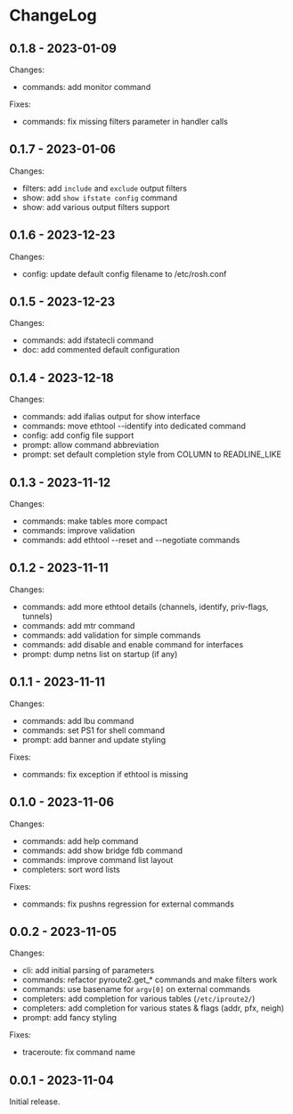 # ChangeLog

## 0.1.8 - 2023-01-09

Changes:
- commands: add monitor command

Fixes:
- commands: fix missing filters parameter in handler calls

## 0.1.7 - 2023-01-06

Changes:
- filters: add `include` and `exclude` output filters
- show: add `show ifstate config` command
- show: add various output filters support

## 0.1.6 - 2023-12-23

Changes:
- config: update default config filename to /etc/rosh.conf

## 0.1.5 - 2023-12-23

Changes:
- commands: add ifstatecli command
- doc: add commented default configuration

## 0.1.4 - 2023-12-18

Changes:
- commands: add ifalias output for show interface
- commands: move ethtool --identify into dedicated command
- config: add config file support
- prompt: allow command abbreviation
- prompt: set default completion style from COLUMN to READLINE_LIKE

## 0.1.3 - 2023-11-12

Changes:
- commands: make tables more compact
- commands: improve validation
- commands: add ethtool --reset and --negotiate commands

## 0.1.2 - 2023-11-11

Changes:
- commands: add more ethtool details (channels, identify, priv-flags, tunnels)
- commands: add mtr command
- commands: add validation for simple commands
- commands: add disable and enable command for interfaces
- prompt: dump netns list on startup (if any)

## 0.1.1 - 2023-11-11

Changes:
- commands: add lbu command
- commands: set PS1 for shell command
- prompt: add banner and update styling

Fixes:
- commands: fix exception if ethtool is missing

## 0.1.0 - 2023-11-06

Changes:
- commands: add help command
- commands: add show bridge fdb command
- commands: improve command list layout 
- completers: sort word lists

Fixes:
- commands: fix pushns regression for external commands

## 0.0.2 - 2023-11-05

Changes:
- cli: add initial parsing of parameters
- commands: refactor pyroute2.get_* commands and make filters work
- commands: use basename for `argv[0]` on external commands
- completers: add completion for various tables (`/etc/iproute2/`)
- completers: add completion for various states & flags (addr, pfx, neigh)
- prompt: add fancy styling

Fixes:
- traceroute: fix command name

## 0.0.1 - 2023-11-04

Initial release.
